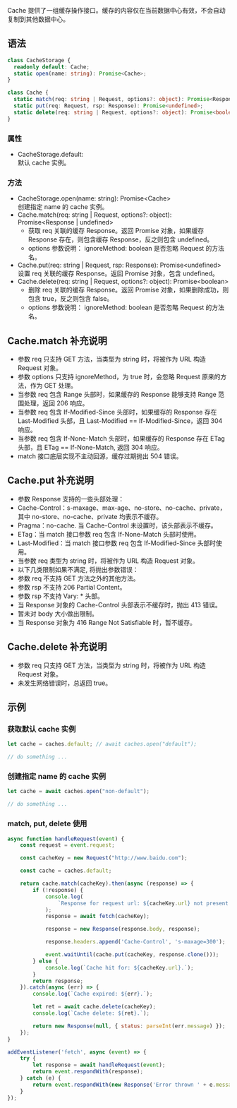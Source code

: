 Cache 提供了一组缓存操作接口。缓存的内容仅在当前数据中心有效，不会自动复制到其他数据中心。

## 语法
```typescript
class CacheStorage {
  readonly default: Cache;
  static open(name: string): Promise<Cache>;
}

class Cache {
  static match(req: string | Request, options?: object): Promise<Response | undefined>;
  static put(req: Request, rsp: Response): Promise<undefined>;
  static delete(req: string | Request, options?: object): Promise<boolean>;
}
```

### 属性
- CacheStorage.default: <br>默认 cache 实例。

### 方法
- CacheStorage.open(name: string):  Promise&lt;Cache&gt;<br>创建指定 name 的 cache 实例。
- Cache.match(req: string | Request, options?: object):  Promise&lt;Response | undefined&gt;
  - 获取 req 关联的缓存 Response。返回 Promise 对象，如果缓存 Response 存在，则包含缓存 Response，反之则包含 undefined。
  - options 参数说明：
   ignoreMethod: boolean 是否忽略 Request 的方法名。
- Cache.put(req: string | Request, rsp: Response):  Promise&lt;undefined&gt;<br>设置 req 关联的缓存 Response。返回 Promise 对象，包含 undefined。
- Cache.delete(req: string | Request, options?: object):  Promise&lt;boolean&gt;
  - 删除 req 关联的缓存 Response。返回 Promise 对象，如果删除成功，则包含 true，反之则包含 false。
  - options 参数说明： 
   ignoreMethod: boolean 是否忽略 Request 的方法名。

## Cache.match 补充说明
- 参数 req 只支持 GET 方法，当类型为 string 时，将被作为 URL 构造 Request 对象。
- 参数 options 只支持 ignoreMethod，为 true 时，会忽略 Request 原来的方法，作为 GET 处理。
- 当参数 req 包含 Range 头部时，如果缓存的 Response 能够支持 Range 范围处理，返回 206 响应。
- 当参数 req 包含 If-Modified-Since 头部时，如果缓存的 Response 存在 Last-Modified 头部，且 Last-Modified == If-Modified-Since，返回 304 响应。
- 当参数 req 包含 If-None-Match 头部时，如果缓存的 Response 存在 ETag 头部，且 ETag == If-None-Match, 返回 304 响应。
- match 接口底层实现不主动回源，缓存过期抛出 504 错误。

## Cache.put 补充说明
- 参数 Response 支持的一些头部处理：
 - Cache-Control：s-maxage、max-age、no-store、no-cache、private，其中 no-store、no-cache、private 均表示不缓存。
 - Pragma：no-cache. 当 Cache-Control 未设置时，该头部表示不缓存。
 - ETag：当 match 接口参数 req 包含 If-None-Match 头部时使用。
 - Last-Modified：当 match 接口参数 req 包含 If-Modified-Since 头部时使用。
- 当参数 req 类型为 string 时，将被作为 URL 构造 Request 对象。
- 以下几类限制如果不满足, 将抛出参数错误：
 - 参数 req 不支持 GET 方法之外的其他方法。
 - 参数 rsp 不支持 206 Partial Content。
 - 参数 rsp 不支持 Vary: * 头部。
- 当 Response 对象的 Cache-Control 头部表示不缓存时，抛出 413 错误。
- 暂未对 body 大小做出限制。
- 当 Response 对象为 416 Range Not Satisfiable 时，暂不缓存。

## Cache.delete 补充说明
- 参数 req 只支持 GET 方法，当类型为 string 时，将被作为 URL 构造 Request 对象。
- 未发生网络错误时，总返回 true。

## 示例
### 获取默认 cache 实例
```js
let cache = caches.default; // await caches.open("default");

// do something ...
```

### 创建指定 name 的 cache 实例

```js
let cache = await caches.open("non-default");

// do something ...
```

### match, put, delete 使用
```js
async function handleRequest(event) {
    const request = event.request;

    const cacheKey = new Request("http://www.baidu.com");

    const cache = caches.default;

    return cache.match(cacheKey).then(async (response) => {
        if (!response) {
            console.log(
                `Response for request url: ${cacheKey.url} not present in cache. Fetching and caching request.`
            );
            response = await fetch(cacheKey);

            response = new Response(response.body, response);

            response.headers.append('Cache-Control', 's-maxage=300');

            event.waitUntil(cache.put(cacheKey, response.clone()));
        } else {
            console.log(`Cache hit for: ${cacheKey.url}.`);
        }
        return response;
    }).catch(async (err) => {
        console.log(`Cache expired: ${err}.`);

        let ret = await cache.delete(cacheKey);
        console.log(`Cache delete: ${ret}.`);

        return new Response(null, { status: parseInt(err.message) });
    });
}

addEventListener('fetch', async (event) => {
    try {
        let response = await handleRequest(event);
        return event.respondWith(response);
    } catch (e) {
        return event.respondWith(new Response('Error thrown ' + e.message));
    }
});
```

